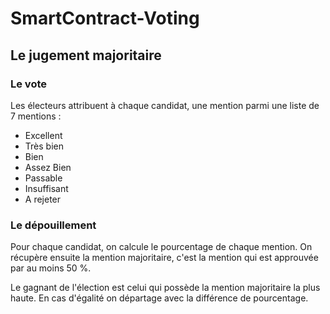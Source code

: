 # SmartContract-Voting

## Le jugement majoritaire

### Le vote

Les électeurs attribuent à chaque candidat, une mention parmi une liste de 7 mentions :

- Excellent
- Très bien
- Bien
- Assez Bien
- Passable
- Insuffisant
- A rejeter

### Le dépouillement

Pour chaque candidat, on calcule le pourcentage de chaque mention. On récupère ensuite la mention majoritaire, c'est la mention qui est approuvée par au moins 50 %.

Le gagnant de l'élection est celui qui possède la mention majoritaire la plus haute.
En cas d'égalité on départage avec la différence de pourcentage.